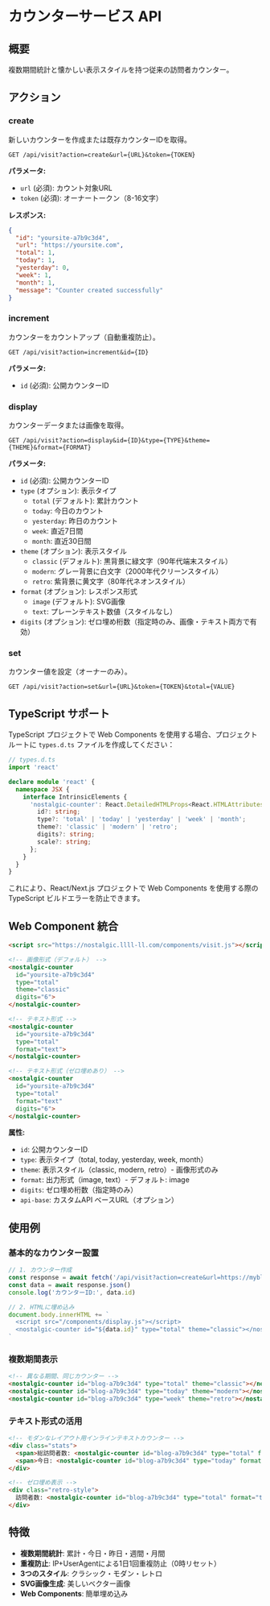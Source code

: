 # カウンターサービス API

## 概要

複数期間統計と懐かしい表示スタイルを持つ従来の訪問者カウンター。

## アクション

### create
新しいカウンターを作成または既存カウンターIDを取得。

```
GET /api/visit?action=create&url={URL}&token={TOKEN}
```

**パラメータ:**
- `url` (必須): カウント対象URL
- `token` (必須): オーナートークン（8-16文字）

**レスポンス:**
```json
{
  "id": "yoursite-a7b9c3d4",
  "url": "https://yoursite.com",
  "total": 1,
  "today": 1,
  "yesterday": 0,
  "week": 1,
  "month": 1,
  "message": "Counter created successfully"
}
```

### increment
カウンターをカウントアップ（自動重複防止）。

```
GET /api/visit?action=increment&id={ID}
```

**パラメータ:**
- `id` (必須): 公開カウンターID

### display
カウンターデータまたは画像を取得。

```
GET /api/visit?action=display&id={ID}&type={TYPE}&theme={THEME}&format={FORMAT}
```

**パラメータ:**
- `id` (必須): 公開カウンターID
- `type` (オプション): 表示タイプ
  - `total` (デフォルト): 累計カウント
  - `today`: 今日のカウント
  - `yesterday`: 昨日のカウント
  - `week`: 直近7日間
  - `month`: 直近30日間
- `theme` (オプション): 表示スタイル
  - `classic` (デフォルト): 黒背景に緑文字（90年代端末スタイル）
  - `modern`: グレー背景に白文字（2000年代クリーンスタイル）
  - `retro`: 紫背景に黄文字（80年代ネオンスタイル）
- `format` (オプション): レスポンス形式
  - `image` (デフォルト): SVG画像
  - `text`: プレーンテキスト数値（スタイルなし）
- `digits` (オプション): ゼロ埋め桁数（指定時のみ、画像・テキスト両方で有効）

### set
カウンター値を設定（オーナーのみ）。

```
GET /api/visit?action=set&url={URL}&token={TOKEN}&total={VALUE}
```

## TypeScript サポート

TypeScript プロジェクトで Web Components を使用する場合、プロジェクトルートに `types.d.ts` ファイルを作成してください：

```typescript
// types.d.ts
import 'react'

declare module 'react' {
  namespace JSX {
    interface IntrinsicElements {
      'nostalgic-counter': React.DetailedHTMLProps<React.HTMLAttributes<HTMLElement>, HTMLElement> & {
        id?: string;
        type?: 'total' | 'today' | 'yesterday' | 'week' | 'month';
        theme?: 'classic' | 'modern' | 'retro';
        digits?: string;
        scale?: string;
      };
    }
  }
}
```

これにより、React/Next.js プロジェクトで Web Components を使用する際の TypeScript ビルドエラーを防止できます。

## Web Component 統合

```html
<script src="https://nostalgic.llll-ll.com/components/visit.js"></script>

<!-- 画像形式（デフォルト） -->
<nostalgic-counter 
  id="yoursite-a7b9c3d4" 
  type="total" 
  theme="classic"
  digits="6">
</nostalgic-counter>

<!-- テキスト形式 -->
<nostalgic-counter 
  id="yoursite-a7b9c3d4" 
  type="total" 
  format="text">
</nostalgic-counter>

<!-- テキスト形式（ゼロ埋めあり） -->
<nostalgic-counter 
  id="yoursite-a7b9c3d4" 
  type="total" 
  format="text"
  digits="6">
</nostalgic-counter>
```

**属性:**
- `id`: 公開カウンターID
- `type`: 表示タイプ（total, today, yesterday, week, month）
- `theme`: 表示スタイル（classic, modern, retro）- 画像形式のみ
- `format`: 出力形式（image, text）- デフォルト: image
- `digits`: ゼロ埋め桁数（指定時のみ）
- `api-base`: カスタムAPI ベースURL（オプション）

## 使用例

### 基本的なカウンター設置
```javascript
// 1. カウンター作成
const response = await fetch('/api/visit?action=create&url=https://myblog.com&token=my-secret')
const data = await response.json()
console.log('カウンターID:', data.id)

// 2. HTMLに埋め込み
document.body.innerHTML += `
  <script src="/components/display.js"></script>
  <nostalgic-counter id="${data.id}" type="total" theme="classic"></nostalgic-counter>
`
```

### 複数期間表示
```html
<!-- 異なる期間、同じカウンター -->
<nostalgic-counter id="blog-a7b9c3d4" type="total" theme="classic"></nostalgic-counter>
<nostalgic-counter id="blog-a7b9c3d4" type="today" theme="modern"></nostalgic-counter>
<nostalgic-counter id="blog-a7b9c3d4" type="week" theme="retro"></nostalgic-counter>
```

### テキスト形式の活用
```html
<!-- モダンなレイアウト用インラインテキストカウンター -->
<div class="stats">
  <span>総訪問者数: <nostalgic-counter id="blog-a7b9c3d4" type="total" format="text"></nostalgic-counter></span>
  <span>今日: <nostalgic-counter id="blog-a7b9c3d4" type="today" format="text"></nostalgic-counter></span>
</div>

<!-- ゼロ埋め表示 -->
<div class="retro-style">
  訪問者数: <nostalgic-counter id="blog-a7b9c3d4" type="total" format="text" digits="8"></nostalgic-counter>
</div>
```

## 特徴

- **複数期間統計**: 累計・今日・昨日・週間・月間
- **重複防止**: IP+UserAgentによる1日1回重複防止（0時リセット）
- **3つのスタイル**: クラシック・モダン・レトロ
- **SVG画像生成**: 美しいベクター画像
- **Web Components**: 簡単埋め込み
